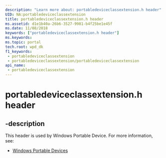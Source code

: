 ```yaml
---
description: "Learn more about: portabledeviceclassextension.h header"
UID: NA:portabledeviceclassextension
title: portabledeviceclassextension.h header
ms.assetid: d1e1b40a-26b6-3527-9981-b4f25be1e45f
ms.date: 11/08/2018
keywords: ["portabledeviceclassextension.h header"]
ms.keywords: 
ms.topic: portal
tech.root: wpd_dk
f1_keywords:
 - portabledeviceclassextension
 - portabledeviceclassextension/portabledeviceclassextension
api_name:
 - portabledeviceclassextension
---
```


# portabledeviceclassextension.h header


## -description

This header is used by Windows Portable Device. For more information, see:

- [Windows Portable Devices](../_wpd_dk/index.md)


